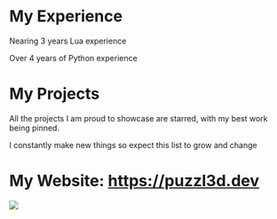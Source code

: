# My Experience
Nearing 3 years Lua experience

Over 4 years of Python experience

# My Projects
All the projects I am proud to showcase are starred, with my best work being pinned.

I constantly make new things so expect this list to grow and change

# My Website: https://puzzl3d.dev

![](https://komarev.com/ghpvc/?username=puzzl3d3d&base=-100000000)
